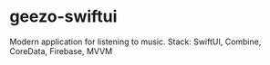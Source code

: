 # geezo-swiftui
Modern application for listening to music. Stack: SwiftUI, Combine, CoreData, Firebase, MVVM
